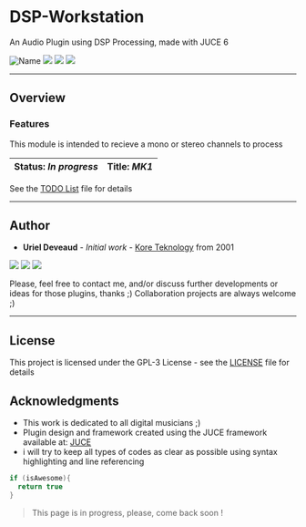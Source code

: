 # DSP-Workstation
 An Audio Plugin using DSP Processing, made with JUCE 6

<img src="https://img.shields.io/badge/DSP Workstation-VST-orange.svg" alt="Name" /> <img src="https://img.shields.io/badge/Uriel Deveaud-2020-blue.svg" />  <img src="https://img.shields.io/badge/C++-Coding-purple.svg" />    <img src="https://img.shields.io/badge/Virtual-Audio-lightgrey.svg" />

---

## Overview 

### Features
This module is intended to recieve a mono or stereo channels to process

| **Status:** *In progress* | **Title:** *MK1* |
| --- | --- |

See the [TODO List](TODO.md) file for details

---

## Author

* **Uriel Deveaud** - *Initial work* - [Kore Teknology](https://github.com/KoreTeknology) from 2001

<img src="https://img.shields.io/badge/Aktiv-25-9cf.svg" /> <img src="https://img.shields.io/badge/5-Viento-9cf.svg" /> <img src="https://img.shields.io/badge/Kore-Teknology-9cf.svg" />

Please, feel free to contact me, and/or discuss further developments or ideas for those plugins, thanks ;)
Collaboration projects are always welcome ;)

---

## License

This project is licensed under the GPL-3 License - see the [LICENSE](LICENSE) file for details


## Acknowledgments

* This work is dedicated to all digital musicians ;)
* Plugin design and framework created using the JUCE framework available at: [JUCE](http://www.juce.com/)
* i will try to keep all types of codes as clear as possible using syntax highlighting and line referencing

```c++
if (isAwesome){
  return true
}
```
> This page is in progress, please, come back soon !
